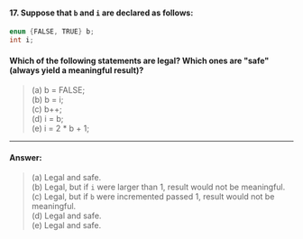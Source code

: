 #### 17. Suppose that `b` and `i` are declared as follows:

```c
enum {FALSE, TRUE} b;
int i;
```

#### Which of the following statements are legal? Which ones are "safe" (always yield a meaningful result)?

> (a) b = FALSE;  
> (b) b = i;  
> (c) b++;  
> (d) i = b;  
> (e) i = 2 * b + 1;  

---

#### Answer:

> (a) Legal and safe.  
> (b) Legal, but if `i` were larger than 1, result would not be meaningful.  
> (c) Legal, but if `b` were incremented passed 1, result would not be meaningful.  
> (d) Legal and safe.  
> (e) Legal and safe.  
